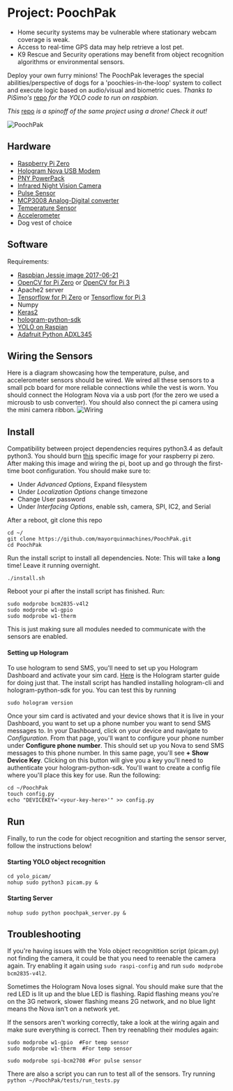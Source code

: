 # Project: PoochPak 

* Home security systems may be vulnerable where stationary webcam coverage is weak.
* Access to real-time GPS data may help retrieve a lost pet.
* K9 Rescue and Security operations may benefit from object recognition algorithms or environmental sensors.

Deploy your own furry minions! The PoochPak leverages the special abilities/perspective of dogs for a 'poochies-in-the-loop' system to collect and execute logic based on audio/visual and biometric cues.
*Thanks to PiSimo's* [repo](https://github.com/PiSimo/PiCamNN) *for the YOLO code to run on raspbian.*

*This* [repo](https://github.com/smellslikeml/cell_pwn_drone) *is a spinoff of the same project using a drone! Check it
out!*

![PoochPak](poochpak_walking.gif?raw=true "Pooch")

## Hardware
* [Raspberry Pi Zero](https://www.amazon.com/Raspberry-Starter-Power-Supply-Premium/dp/B0748MBFTS/ref=sr_1_5?s=electronics&ie=UTF8&qid=1515127853&sr=1-5&keywords=raspberry+pi+zero)
* [Hologram Nova USB Modem](https://hologram.io/nova/)
* [PNY PowerPack](https://www.amazon.com/gp/product/B00L9BU8Y2/ref=oh_aui_detailpage_o09_s00?ie=UTF8&psc=1)
* [Infrared Night Vision Camera](https://www.amazon.com/gp/product/B0759GYR51/ref=oh_aui_detailpage_o00_s00?ie=UTF8&psc=1)
* [Pulse Sensor](https://www.adafruit.com/product/1093)
* [MCP3008 Analog-Digital converter](https://www.adafruit.com/product/856)
* [Temperature Sensor](https://www.adafruit.com/product/374)
* [Accelerometer](https://www.adafruit.com/product/1231)
* Dog vest of choice


## Software
Requirements:
- [Raspbian Jessie image 2017-06-21](http://downloads.raspberrypi.org/raspbian/images/raspbian-2017-06-23/2017-06-21-raspbian-jessie.zip)
- [OpenCV for Pi Zero](https://www.pyimagesearch.com/2015/12/14/installing-opencv-on-your-raspberry-pi-zero/) or [OpenCV for Pi 3](https://www.pyimagesearch.com/2017/09/04/raspbian-stretch-install-opencv-3-python-on-your-raspberry-pi/)
- Apache2 server
- [Tensorflow for Pi Zero](https://petewarden.com/2017/08/20/cross-compiling-tensorflow-for-the-raspberry-pi/) or [Tensorflow for Pi 3](https://github.com/samjabrahams/tensorflow-on-raspberry-pi)
- Numpy
- [Keras2](https://nikhilraghava.wordpress.com/2017/08/05/installing-keras-on-raspberry-pi-3/)
- [hologram-python-sdk](https://github.com/hologram-io/hologram-python)
- [YOLO on Raspian](https://github.com/PiSimo/PiCamNN)
- [Adafruit Python ADXL345](https://github.com/adafruit/Adafruit_Python_ADXL345)

## Wiring the Sensors
Here is a diagram showcasing how the temperature, pulse, and accelerometer sensors should be wired. We wired all these
sensors to a small pcb board for more reliable connections while the vest is worn. You should connect the Hologram Nova
via a usb port (for the zero we used a microusb to usb converter). You should also connect the pi camera using the mini
camera ribbon. 
![Wiring](http://mayorquinmachines.ai/images/poochpak_bb.png)

## Install
Compatibility between project dependencies requires python3.4 as default python3. You should burn
[this](http://downloads.raspberrypi.org/raspbian/images/raspbian-2017-06-23/2017-06-21-raspbian-jessie.zip) specific
image for your raspberry pi zero. 
After making this image and wiring the pi, boot up and go through the first-time boot configuration.
You should make sure to: 
* Under *Advanced Options*, Expand filesystem
* Under *Localization Options* change timezone 
* Change User password
* Under *Interfacing Options*, enable ssh, camera, SPI, IC2, and Serial

After a reboot, git clone this repo
```
cd ~/
git clone https://github.com/mayorquinmachines/PoochPak.git
cd PoochPak
```
Run the install script to install all dependencies. Note: This will take a **long** time! Leave it running overnight.
```
./install.sh
```
Reboot your pi after the install script has finished. Run:
```
sudo modprobe bcm2835-v4l2
sudo modprobe w1-gpio
sudo modprobe w1-therm
```
This is just making sure all modules needed to communicate with the sensors are enabled.


#### Setting up Hologram
To use hologram to send SMS, you'll need to set up you Hologram Dashboard and activate your sim card.
[Here](https://www.hackster.io/hologram/hologram-python-sdk-sending-data-45f305) is the Hologram starter guide for doing
just that. The install script has handled installing hologram-cli and hologram-python-sdk for you. You can test this
by running
```
sudo hologram version
```
Once your sim card is activated and your device shows that it is live in your Dashboard, you want to set up a phone
number you want to send SMS messages to. In your Dashboard, click on your device and navigate to *Configuration*. From
that page, you'll want to configure your phone number under **Configure phone number**. This should set up you Nova to
send SMS messages to this phone number. In this same page, you'll see **+ Show Device Key**. Clicking on this button
will give you a key you'll need to authenticate your hologram-python-sdk. You'll want to create a config file where 
you'll place this key for use. Run the following:
```
cd ~/PoochPak
touch config.py
echo "DEVICEKEY='<your-key-here>'" >> config.py
```

## Run
Finally, to run the code for object recognition and starting the sensor server, follow the instructions below!

#### Starting YOLO object recognition
``` 
cd yolo_picam/
nohup sudo python3 picam.py &
```

#### Starting Server
``` 
nohup sudo python poochpak_server.py &
```

## Troubleshooting
If you're having issues with the Yolo object recognitition script (picam.py) not finding the camera, it could be that
you need to reenable the camera again. Try enabling it again using ```sudo raspi-config``` and run ```sudo modprobe
bcm2835-v4l2```. 

Sometimes the Hologram Nova loses signal. You should make sure that the red LED is lit up and the blue LED is flashing.
Rapid flashing means you're on the 3G network, slower flashing means 2G network, and no blue light means the Nova isn't
on a network yet.

If the sensors aren't working correctly, take a look at the wiring again and make sure everything is correct. Then try
reenabling their modules again:
```
sudo modprobe w1-gpio  #For temp sensor
sudo modprobe w1-therm  #For temp sensor

sudo modprobe spi-bcm2708 #For pulse sensor
```
There are also a script you can run to test all of the sensors. Try running ``` python ~/PoochPak/tests/run_tests.py```

